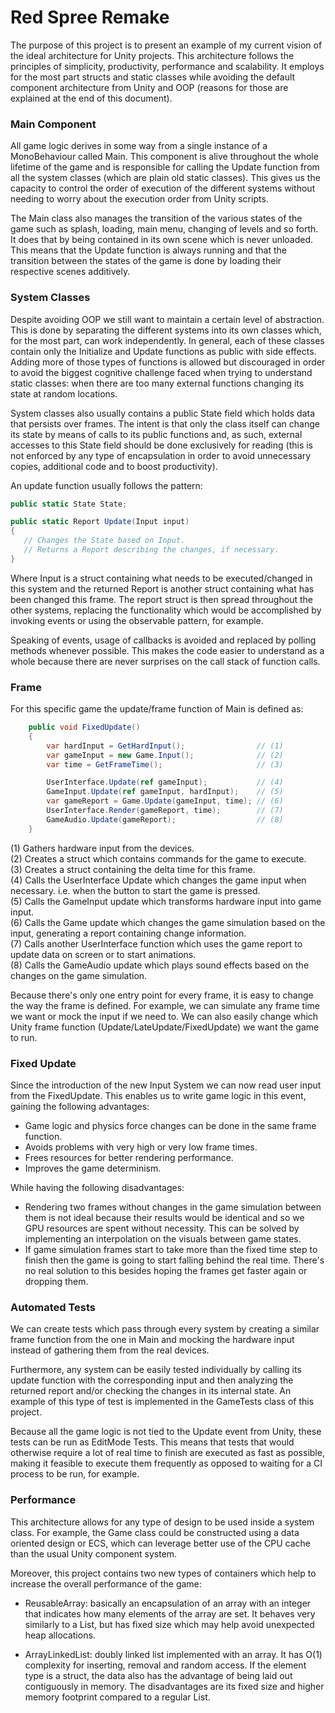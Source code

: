 # Red Spree Remake

The purpose of this project is to present an example of my current vision of the ideal architecture for Unity projects.  This architecture follows the principles of simplicity, productivity, performance and scalability. It employs for the most part structs and static classes while avoiding the default component architecture from Unity and OOP (reasons for those are explained at the end of this document).

### Main Component

All game logic derives in some way from a single instance of a MonoBehaviour called Main. This component is alive throughout the whole lifetime of the game and is responsible for calling the Update function from all the system classes (which are plain old static classes). This gives us the capacity to control the order of execution of the different systems without needing to worry about the execution order from Unity scripts.

The Main class also manages the transition of the various states of the game such as splash, loading, main menu, changing of levels and so forth. It does that by being contained in its own scene which is never unloaded. This means that the Update function is always running and that the transition between the states of the game is done by loading their respective scenes additively.

### System Classes

Despite avoiding OOP we still want to maintain a certain level of abstraction. This is done by separating the different systems into its own classes which, for the most part, can work independently. In general, each of these classes contain only the Initialize and Update functions as public with side effects. Adding more of those types of functions is allowed but discouraged in order to avoid the biggest cognitive challenge faced when trying to understand static classes: when there are too many external functions changing its state at random locations.

System classes also usually contains a public State field which holds data that persists over frames. The intent is that only the class itself can change its state by means of calls to its public functions and, as such, external accesses to this State field should be done exclusively for reading (this is not enforced by any type of encapsulation in order to avoid unnecessary copies, additional code and to boost productivity).

An update function usually follows the pattern:

```csharp
public static State State;

public static Report Update(Input input)
{
   // Changes the State based on Input.
   // Returns a Report describing the changes, if necessary.
}
```
Where Input is a struct containing what needs to be executed/changed in this system and the returned Report is another struct containing what has been changed this frame. The report struct is then spread throughout the other systems, replacing the functionality which would be accomplished by invoking events or using the observable pattern, for example.

Speaking of events, usage of callbacks is avoided and replaced by polling methods whenever possible. This makes the code easier to understand as a whole because there are never surprises on the call stack of function calls.

### Frame

For this specific game the update/frame function of Main is defined as:

```csharp
    public void FixedUpdate()
    {
        var hardInput = GetHardInput();                // (1)
        var gameInput = new Game.Input();              // (2)
        var time = GetFrameTime();                     // (3)

        UserInterface.Update(ref gameInput);           // (4)
        GameInput.Update(ref gameInput, hardInput);    // (5)
        var gameReport = Game.Update(gameInput, time); // (6)
        UserInterface.Render(gameReport, time);        // (7)
        GameAudio.Update(gameReport);                  // (8)
    }
```

(1) Gathers hardware input from the devices.  
(2) Creates a struct which contains commands for the game to execute.  
(3) Creates a struct containing the delta time for this frame.  
(4) Calls the UserInterface Update which changes the game input when necessary. i.e. when the button to start the game is pressed.  
(5) Calls the GameInput update which transforms hardware input into game input.  
(6) Calls the Game update which changes the game simulation based on the input, generating a report containing change information.  
(7) Calls another UserInterface function which uses the game report to update data on screen or to start animations.  
(8) Calls the GameAudio update which plays sound effects based on the changes on the game simulation.

Because there's only one entry point for every frame, it is easy to change the way the frame is defined. For example, we can simulate any frame time we want or mock the input if we need to. We can also easily change which Unity frame function (Update/LateUpdate/FixedUpdate) we want the game to run.

### Fixed Update

Since the introduction of the new Input System we can now read user input from the FixedUpdate. This enables us to write game logic in this event, gaining the following advantages:

- Game logic and physics force changes can be done in the same frame function.
- Avoids problems with very high or very low frame times.
- Frees resources for better rendering performance.
- Improves the game determinism.

While having the following disadvantages:

- Rendering two frames without changes in the game simulation between them is not ideal because their results would be identical and so we GPU resources are spent without necessity. This can be solved by implementing an interpolation on the visuals between game states.
- If game simulation frames start to take more than the fixed time step to finish then the game is going to start falling behind the real time. There's no real solution to this besides hoping the frames get faster again or dropping them.

### Automated Tests

We can create tests which pass through every system by creating a similar frame function from the one in Main and mocking the hardware input instead of gathering them from the real devices.

Furthermore, any system can be easily tested individually by calling its update function with the corresponding input and then analyzing the returned report and/or checking the changes in its internal state. An example of this type of test is implemented in the GameTests class of this project.

Because all the game logic is not tied to the Update event from Unity, these tests can be run as EditMode Tests. This means that tests that would otherwise require a lot of real time to finish are executed as fast as possible, making it feasible to execute them frequently as opposed to waiting for a CI process to be run, for example.

### Performance

This architecture allows for any type of design to be used inside a system class. For example, the Game class could be constructed using a data oriented design or ECS, which can leverage better use of the CPU cache than the usual Unity component system.

Moreover, this project contains two new types of containers which help to increase the overall performance of the game:

- ReusableArray: basically an encapsulation of an array with an integer that indicates how many elements of the array are set. It behaves very similarly to a List, but has fixed size which may help avoid unexpected heap allocations.

- ArrayLinkedList: doubly linked list implemented with an array. It has O(1) complexity for inserting, removal and random access. If the element type is a struct, the data also has the advantage of being laid out contiguously in memory. The disadvantages are its fixed size and higher memory footprint compared to a regular List.

<!-- 
Physics
Rendering
Definitions
Design Decisions Reasoning
-->















